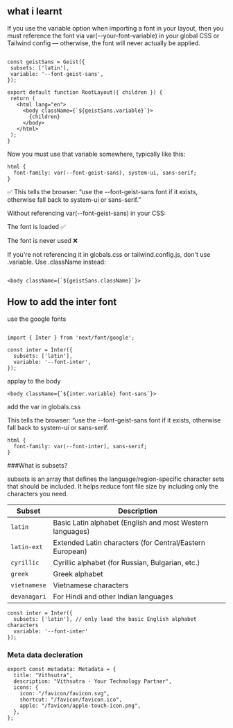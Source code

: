 ## what i learnt 

 If you use the variable option when importing a font in your layout, then you must reference the font via var(--your-font-variable) in your global CSS or Tailwind config — otherwise, the font will never actually be applied.

 ```

 const geistSans = Geist({
  subsets: ['latin'],
  variable: '--font-geist-sans',
});

export default function RootLayout({ children }) {
  return (
    <html lang="en">
      <body className={`${geistSans.variable}`}>
        {children}
      </body>
    </html>
  );
}

```

Now you must use that variable somewhere, typically like this:

```
html {
  font-family: var(--font-geist-sans), system-ui, sans-serif;
}

```

✅ This tells the browser: “use the --font-geist-sans font if it exists, otherwise fall back to system-ui or sans-serif.”



Without referencing var(--font-geist-sans) in your CSS:

The font is loaded ✅

The font is never used ❌

If you're not referencing it in globals.css or tailwind.config.js, don't use .variable. Use .className instead:

```

<body className={`${geistSans.className}`}>

```


## How to add the inter font 


use the google fonts 

```

import { Inter } from 'next/font/google';

const inter = Inter({
  subsets: ['latin'],
  variable: '--font-inter',
});

```
applay to the body 

```
<body className={`${inter.variable} font-sans`}>
```

add the var in globals.css


This tells the browser: “use the --font-geist-sans font if it exists, otherwise fall back to system-ui or sans-serif. 

```
html {
  font-family: var(--font-inter), sans-serif;
}
```



###What is subsets?

subsets is an array that defines the language/region-specific character sets that should be included. It helps reduce font file size by including only the characters you need.



| Subset       | Description                                               |
| ------------ | --------------------------------------------------------- |
| `latin`      | Basic Latin alphabet (English and most Western languages) |
| `latin-ext`  | Extended Latin characters (for Central/Eastern European)  |
| `cyrillic`   | Cyrillic alphabet (for Russian, Bulgarian, etc.)          |
| `greek`      | Greek alphabet                                            |
| `vietnamese` | Vietnamese characters                                     |
| `devanagari` | For Hindi and other Indian languages                      |


```
const inter = Inter({
  subsets: ['latin'], // only load the basic English alphabet characters
  variable: '--font-inter'
});

```























### Meta data decleration 

```
export const metadata: Metadata = {
  title: "Vithsutra",
  description: "Vithsutra - Your Technology Partner",
  icons: {
    icon: "/favicon/favicon.svg",
    shortcut: "/favicon/favicon.ico",
    apple: "/favicon/apple-touch-icon.png",
  },
};

```